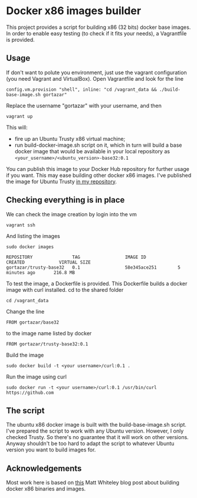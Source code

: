 # Docker x86 images builder

This project provides a script for building x86 (32 bits) docker base images. In order to enable easy testing (to check if it fits your needs), a Vagrantfile is provided. 

## Usage

If don't want to polute you environment, just use the vagrant configuration (you need Vagrant and VirtualBox). Open Vagrantfile and look for the line 

    config.vm.provision "shell", inline: "cd /vagrant_data && ./build-base-image.sh gortazar"

Replace the username "gortazar" with your username, and then

    vagrant up

This will:

* fire up an Ubuntu Trusty x86 virtual machine; 
* run build-docker-image.sh script on it, which in turn will build a base docker image that would be available in your local repository as `<your_username>/<ubuntu_version>-base32:0.1` 

You can publish this image to your Docker Hub repository for further usage if you want. This may ease building other docker x86 images. I've published the image for Ubuntu Trusty [in my repository](https://registry.hub.docker.com/u/gortazar/base32/).

## Checking everything is in place

We can check the image creation by login into the vm

    vagrant ssh

And listing the images

    sudo docker images

    REPOSITORY               TAG                 IMAGE ID            CREATED             VIRTUAL SIZE
    gortazar/trusty-base32   0.1                 58e345ace251        5 minutes ago       216.8 MB

To test the image, a Dockerfile is provided. This Dockerfile builds a docker image with curl installed. cd to the shared folder

    cd /vagrant_data

Change the line 

    FROM gortazar/base32

to the image name listed by docker

    FROM gortazar/trusty-base32:0.1

Build the image

    sudo docker build -t <your username>/curl:0.1 .

Run the image using curl

    sudo docker run -t <your username>/curl:0.1 /usr/bin/curl https://github.com

## The script

The ubuntu x86 docker image is built with the build-base-image.sh script. I've prepared the script to work with any Ubuntu version. However, I only checked Trusty. So there's no guarantee that it will work on other versions. Anyway shouldn't be too hard to adapt the script to whatever Ubuntu version you want to build images for.

## Acknowledgements

Most work here is based on [this](http://mwhiteley.com/linux-containers/2013/08/31/docker-on-i386.html) Matt Whiteley blog post about building docker x86 binaries and images. 
